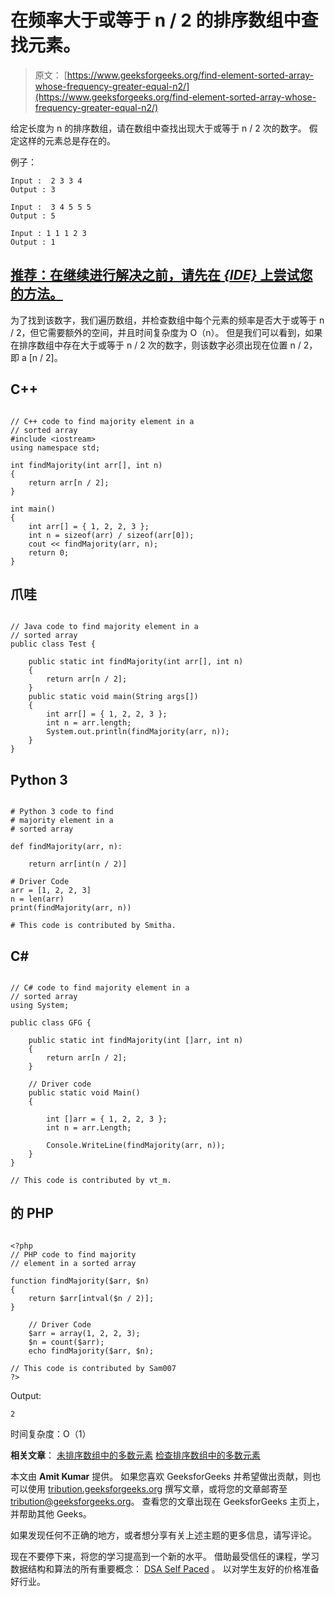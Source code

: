 # 在频率大于或等于 n / 2 的排序数组中查找元素。

> 原文： [https://www.geeksforgeeks.org/find-element-sorted-array-whose-frequency-greater-equal-n2/](https://www.geeksforgeeks.org/find-element-sorted-array-whose-frequency-greater-equal-n2/)

给定长度为 n 的排序数组，请在数组中查找出现大于或等于 n / 2 次的数字。 假定这样的元素总是存在的。

例子：

```
Input :  2 3 3 4
Output : 3

Input :  3 4 5 5 5 
Output : 5

Input : 1 1 1 2 3
Output : 1

```

## [推荐：在继续进行解决之前，请先在 ***<u>{IDE}</u>*** 上尝试您的方法。](https://ide.geeksforgeeks.org/)

为了找到该数字，我们遍历数组，并检查数组中每个元素的频率是否大于或等于 n / 2，但它需要额外的空间，并且时间复杂度为 O（n）。
但是我们可以看到，如果在排序数组中存在大于或等于 n / 2 次的数字，则该数字必须出现在位置 n / 2，即 a [n / 2]。

## C++ 

```

// C++ code to find majority element in a 
// sorted array 
#include <iostream> 
using namespace std; 

int findMajority(int arr[], int n) 
{ 
    return arr[n / 2]; 
} 

int main() 
{ 
    int arr[] = { 1, 2, 2, 3 }; 
    int n = sizeof(arr) / sizeof(arr[0]); 
    cout << findMajority(arr, n); 
    return 0; 
} 

```

## 爪哇

```

// Java code to find majority element in a 
// sorted array 
public class Test { 

    public static int findMajority(int arr[], int n) 
    { 
        return arr[n / 2]; 
    } 
    public static void main(String args[]) 
    { 
        int arr[] = { 1, 2, 2, 3 }; 
        int n = arr.length; 
        System.out.println(findMajority(arr, n)); 
    } 
} 

```

## Python 3

```

# Python 3 code to find 
# majority element in a 
# sorted array 

def findMajority(arr, n): 

    return arr[int(n / 2)] 

# Driver Code 
arr = [1, 2, 2, 3] 
n = len(arr)  
print(findMajority(arr, n)) 

# This code is contributed by Smitha. 

```

## C# 

```

// C# code to find majority element in a 
// sorted array 
using System; 

public class GFG { 

    public static int findMajority(int []arr, int n) 
    { 
        return arr[n / 2]; 
    } 

    // Driver code 
    public static void Main() 
    { 

        int []arr = { 1, 2, 2, 3 }; 
        int n = arr.Length; 

        Console.WriteLine(findMajority(arr, n)); 
    } 
} 

// This code is contributed by vt_m.  

```

## 的 PHP

```

<?php 
// PHP code to find majority  
// element in a sorted array 

function findMajority($arr, $n) 
{ 
    return $arr[intval($n / 2)]; 
} 

    // Driver Code 
    $arr = array(1, 2, 2, 3); 
    $n = count($arr); 
    echo findMajority($arr, $n);      

// This code is contributed by Sam007 
?> 

```

Output:

```
2

```

时间复杂度：O（1）

**相关文章**：
 [未排序数组中的多数元素](https://www.geeksforgeeks.org/majority-element/)
[检查排序数组中的多数元素](https://www.geeksforgeeks.org/check-for-majority-element-in-a-sorted-array/)

本文由 **Amit Kumar** 提供。 如果您喜欢 GeeksforGeeks 并希望做出贡献，则也可以使用 [tribution.geeksforgeeks.org](http://www.contribute.geeksforgeeks.org) 撰写文章，或将您的文章邮寄至 tribution@geeksforgeeks.org。 查看您的文章出现在 GeeksforGeeks 主页上，并帮助其他 Geeks。

如果发现任何不正确的地方，或者想分享有关上述主题的更多信息，请写评论。

现在不要停下来，将您的学习提高到一个新的水平。 借助最受信任的课程，学习数据结构和算法的所有重要概念： [DSA Self Paced](https://practice.geeksforgeeks.org/courses/dsa-self-paced?utm_source=geeksforgeeks&utm_medium=article&utm_campaign=gfg_article_dsa_content_bottom) 。 以对学生友好的价格准备好行业。